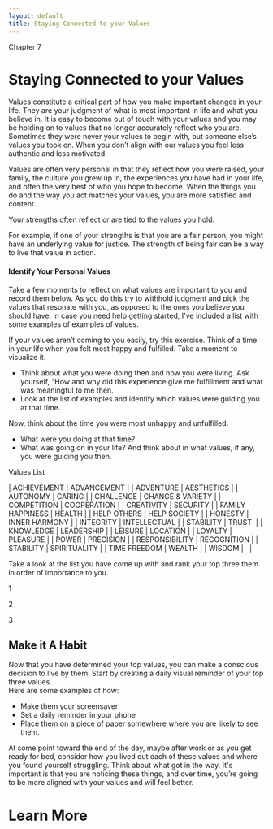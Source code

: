 ```yaml
---
layout: default
title: Staying Connected to your Values
---
```

<p class="type">Chapter 7</p>

# Staying Connected to your Values


Values constitute a critical part of how you make important changes in your life. They are your judgment of what is most important in life and what you believe in. It is easy to become out of touch with your values and you may be holding on to values that no longer accurately reflect who you are. Sometimes they were never your values to begin with, but someone else’s values you took on. When you don’t align with our values you feel less authentic and less motivated.

Values are often very personal in that they reflect how you were raised, your family, the culture you grew up in, the experiences you have had in your life, and often the very best of who you hope to become.  When the things you do and the way you act matches your values,  you are more satisfied and content.

Your strengths often reflect or are tied to the values you hold. 

For example, if one of your strengths is that you are a fair person, you might have an underlying value for justice.  The strength of being fair can be a way to live that value in action. 

#### Identify Your Personal Values

Take a few moments to reflect on what values are important to you and record them below. As you do this try to withhold judgment and pick the values that resonate with you, as opposed to the ones you believe you should have.  in case you need help getting started, I've included a list with some examples of examples of values.

If your values aren’t coming to you easily, try this exercise.
Think of a time in your life when you felt most happy and fulfilled. Take a moment to visualize it.
- Think about what you were doing then and how you were living. Ask yourself, 
“How and why did this experience give me fulfillment and what was meaningful to me then.
- Look at the list of examples and identify which values were guiding you at that time. 

Now, think about the time you were most unhappy and unfulfilled. 
- What were you doing at that time? 
- What was going on in your life? And think about in what values, if any, you were guiding you then.



Values List


| ACHIEVEMENT 		| ADVANCEMENT  	 	|
| ADVENTURE   		| AESTHETICS       	|
| AUTONOMY    		| CARING           	|
| CHALLENGE   		| CHANGE & VARIETY 	|
| COMPETITION 		| COOPERATION      	|
| CREATIVITY  		| SECURITY         	| 
| FAMILY HAPPINESS 	| HEALTH 			|
| HELP OTHERS 		| HELP SOCIETY 		|
| HONESTY 			| INNER HARMONY 	|
| INTEGRITY 		| INTELLECTUAL 		|
| STABILITY 		| TRUST 			|
| KNOWLEDGE 		| LEADERSHIP 		|
| LEISURE 			| LOCATION 			|
| LOYALTY 			| PLEASURE 			|
| POWER 			| PRECISION 		|
| RESPONSIBILITY 	| RECOGNITION 		|
| STABILITY 		| SPIRITUALITY 		|
| TIME FREEDOM 		| WEALTH 			|
| WISDOM 			| &nbsp;			|


Take a look at the list you have come up with and rank your top three them in order of importance to you.

1

2

3


## Make it A Habit
Now that you have determined your top values, you can make a conscious decision to live by them.  Start by creating a daily visual reminder of your top three values.  
Here are some examples of how:
- Make them your screensaver
- Set a daily reminder in your phone
- Place them on a piece of paper somewhere where you are likely to see them.


At some point toward the end of the day, maybe after work or as you get ready for bed, consider how you lived out each of these values and where you found yourself struggling. Think about what got in the way. 
It's important is that you are noticing these things, and over time, you’re going to be more aligned with your values and will feel better. 

# Learn More

